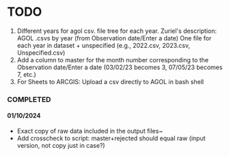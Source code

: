 # TODO 

1) Different years for agol csv. file tree for each year. Zuriel's description: AGOL .csvs by year (from Observation date/Enter a date) One file for each year in dataset + unspecified (e.g., 2022.csv, 2023.csv, Unspecified.csv)
2) Add a column to master for the month number corresponding to the Observation date/Enter a date (03/02/23 becomes 3, 
   07/05/23 becomes 7, etc.)
3) For Sheets to ARCGIS: Upload a csv directly to AGOL in bash shell

### COMPLETED

#### 01/10/2024
- Exact copy of raw data included in the output files~
- Add crosscheck to script: master+rejected should equal raw (input version, not copy just in case?)

